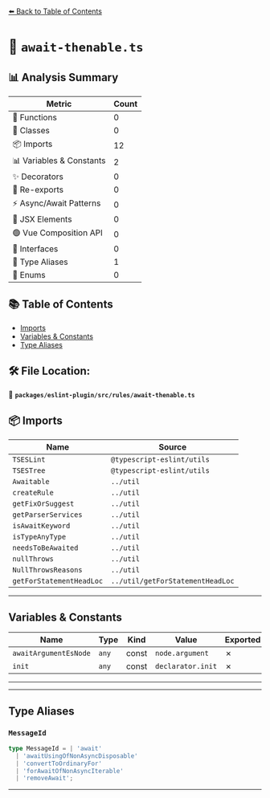 [⬅️ Back to Table of Contents](../../../../index.md)

# 📄 `await-thenable.ts`

## 📊 Analysis Summary

| Metric | Count |
|--------|-------|
| 🔧 Functions | 0 |
| 🧱 Classes | 0 |
| 📦 Imports | 12 |
| 📊 Variables & Constants | 2 |
| ✨ Decorators | 0 |
| 🔄 Re-exports | 0 |
| ⚡ Async/Await Patterns | 0 |
| 💠 JSX Elements | 0 |
| 🟢 Vue Composition API | 0 |
| 📐 Interfaces | 0 |
| 📑 Type Aliases | 1 |
| 🎯 Enums | 0 |

## 📚 Table of Contents

- [Imports](#imports)
- [Variables & Constants](#variables-constants)
- [Type Aliases](#type-aliases)

## 🛠️ File Location:
📂 **`packages/eslint-plugin/src/rules/await-thenable.ts`**

## 📦 Imports

| Name | Source |
|------|--------|
| `TSESLint` | `@typescript-eslint/utils` |
| `TSESTree` | `@typescript-eslint/utils` |
| `Awaitable` | `../util` |
| `createRule` | `../util` |
| `getFixOrSuggest` | `../util` |
| `getParserServices` | `../util` |
| `isAwaitKeyword` | `../util` |
| `isTypeAnyType` | `../util` |
| `needsToBeAwaited` | `../util` |
| `nullThrows` | `../util` |
| `NullThrowsReasons` | `../util` |
| `getForStatementHeadLoc` | `../util/getForStatementHeadLoc` |


---

## Variables & Constants

| Name | Type | Kind | Value | Exported |
|------|------|------|-------|----------|
| `awaitArgumentEsNode` | `any` | const | `node.argument` | ✗ |
| `init` | `any` | const | `declarator.init` | ✗ |


---


---

## Type Aliases

### `MessageId`

```ts
type MessageId = | 'await'
  | 'awaitUsingOfNonAsyncDisposable'
  | 'convertToOrdinaryFor'
  | 'forAwaitOfNonAsyncIterable'
  | 'removeAwait';
```


---